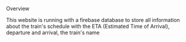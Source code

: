 Overview

This website is running with a firebase database to store all information about the train's schedule with the ETA (Estimated Time of Arrival), departure and arrival, the train's name
